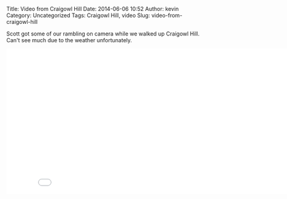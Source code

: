 Title: Video from Craigowl Hill
Date: 2014-06-06 10:52
Author: kevin
Category: Uncategorized
Tags: Craigowl Hill, video
Slug: video-from-craigowl-hill

Scott got some of our rambling on camera while we walked up Craigowl
Hill. Can't see much due to the weather unfortunately.

<iframe src="//www.youtube-nocookie.com/embed/06SDtPsh_ZY?rel=0" width="853" height="380" frameborder="0" allowfullscreen="allowfullscreen"></iframe>
